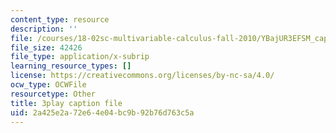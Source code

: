 ```yaml
---
content_type: resource
description: ''
file: /courses/18-02sc-multivariable-calculus-fall-2010/YBajUR3EFSM_captions.vtt
file_size: 42426
file_type: application/x-subrip
learning_resource_types: []
license: https://creativecommons.org/licenses/by-nc-sa/4.0/
ocw_type: OCWFile
resourcetype: Other
title: 3play caption file
uid: 2a425e2a-72e6-4e04-bc9b-92b76d763c5a
---
```

